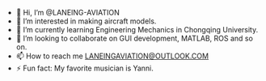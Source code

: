 - 👋 Hi, I’m @LANEING-AVIATION
- 👀 I’m interested in making aircraft models.
- 🌱 I’m currently learning Engineering Mechanics in Chongqing University.
- 💞️ I’m looking to collaborate on GUI development, MATLAB, ROS and so on.
- 📫 How to reach me LANEINGAVIATION@OUTLOOK.COM
- ⚡ Fun fact: My favorite musician is Yanni.

<!---
LANEING-AVIATION/LANEING-AVIATION is a ✨ special ✨ repository because its `README.md` (this file) appears on your GitHub profile.
You can click the Preview link to take a look at your changes.
--->
